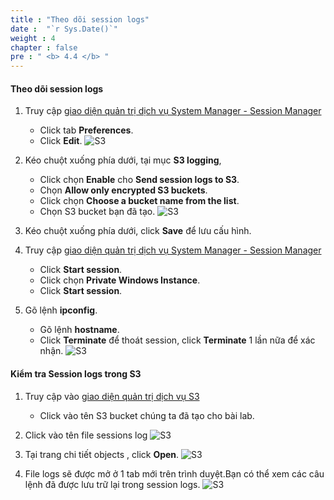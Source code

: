 ```yaml
---
title : "Theo dõi session logs"
date :  "`r Sys.Date()`" 
weight : 4 
chapter : false
pre : " <b> 4.4 </b> "
---
```


#### Theo dõi session logs

1. Truy cập [giao diện quản trị dịch vụ System Manager - Session Manager](https://console.aws.amazon.com/systems-manager/session-manager)
    - Click tab **Preferences**.
    - Click **Edit**.
![S3](/images/2/68.png)

2. Kéo chuột xuống phía dưới, tại mục **S3 logging**, 
    - Click chọn **Enable** cho **Send session logs to S3**.
    - Chọn **Allow only encrypted S3 buckets**.
    - Click chọn **Choose a bucket name from the list**.
    - Chọn S3 bucket bạn đã tạo.
![S3](/images/2/69.png)

3. Kéo chuột xuống phía dưới, click **Save** để lưu cấu hình.

4. Truy cập [giao diện quản trị dịch vụ System Manager - Session Manager](https://console.aws.amazon.com/systems-manager/session-manager)
    - Click **Start session**.
    - Click chọn  **Private Windows Instance**.
    - Click **Start session**.

5. Gõ lệnh **ipconfig**.
    - Gõ lệnh **hostname**.
    - Click **Terminate** để thoát session, click **Terminate** 1 lần nữa để xác nhận.
![S3](/images/2/70.png)

#### Kiểm tra **Session logs** trong **S3**

1. Truy cập vào [giao diện quản trị dịch vụ S3](https://s3.console.aws.amazon.com/s3/home)
    - Click vào tên S3 bucket chúng ta đã tạo cho bài lab.

2. Click vào tên file sessions log
![S3](/images/2/71.png)

3. Tại trang chi tiết objects , click **Open**.
![S3](/images/2/72.png)

4. File logs sẽ được mở ở 1 tab mới trên trình duyệt.Bạn có thể xem các câu lệnh đã được lưu trữ lại trong  session logs.
![S3](/images/2/73.png)

